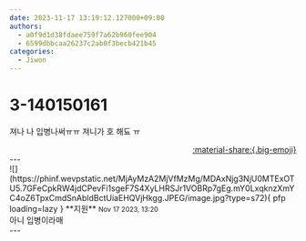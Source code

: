 ```yaml
---
date: 2023-11-17 13:19:12.127000+09:00
authors:
  - a0f9d1d38fdaee759f7a62b960fee904
  - 6599dbbcaa26237c2ab0f3becb421b45
categories:
  - Jiwon
---
```


# 3-140150161

<div class="post-container" markdown="1">
<div class="content-container md-sidebar__scrollwrap" markdown="1">

져나 나 입병나써ㅠㅠ 져니가 호 해됴 ㅠ

</div>
</div>

<div style="text-align: right;" markdown="1">
<a href="https://weverse.io/fromis9/fanpost/3-140150161" style="text-align: right;">:material-share:{.big-emoji}</a>
</div>
---

<div class="comments-container md-sidebar__scrollwrap" markdown="1">
<div class="comment" markdown="1">
<div class='id-container' markdown="1">
![](https://phinf.wevpstatic.net/MjAyMzA2MjVfMzMg/MDAxNjg3NjU0MTExOTU5.7GFeCpkRW4jdCPevFi1sgeF7S4XyLHRSJr1VOBRp7gEg.mY0LxqknzXmYC4oZ6TpxCmdSnAbldBctUiaEHQVjHkgg.JPEG/image.jpg?type=s72){ pfp loading=lazy }
**<span class="artist">지원</span>** <small>Nov 17 2023, 13:20</small><br>
</div>
<div class='comment-body' markdown="1">
아니 입병이라매
</div>
</div>
</div>
---
